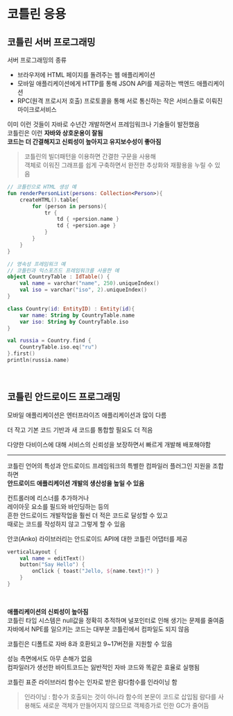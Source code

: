 ﻿# 코틀린 응용

## 코틀린 서버 프로그래밍
서버 프로그래밍의 종류
- 브라우저에 HTML 페이지를 돌려주는 웹 애플리케이션
- 모바일 애플리케이션에게 HTTP를 통해 JSON API를 제공하는 백엔드 애플리케이션
- RPC(원격 프로시저 호출) 프로토콜을 통해 서로 통신하는 작은 서비스들로 이뤄진 마이크로서비스

이미 이런 것들이 자바로 수년간 개발하면서 프레임워크나 기술들이 발전했음<br>
코틀린은 이런 **자바와 상호운용이 잘됨**<br>
**코드는 더 간결해지고 신뢰성이 높아지고 유지보수성이 좋아짐**

> 코틀린의 빌더패턴을 이용하면 간결한 구문을 사용해<br>
객체로 이워진 그래프를 쉽게 구축하면서 완전한 추상화와 재활용을 누릴 수 있음

```kotlin
// 코틀린으로 HTML 생성 예
fun renderPersonList(persons: Collection<Person>){
    createHTML().table{
        for (person in persons){
            tr {
                td { +persion.name }
                td { +persion.age }
            }
        }
    }
}
```

```kotlin
// 영속성 프레임워크 예
// 코틀린과 익스포즈드 프레임워크를 사용한 예
object CountryTable : IdTable() {
    val name = varchar("name", 250).uniqueIndex()
    val iso = varchar("iso", 2).uniqueIndex()
}

class Country(id: EntityID) : Entity(id){
    var name: String by CountryTable.name
    var iso: String by CountryTable.iso
}

val russia = Country.find {
    CountryTable.iso.eq("ru")
}.first()
println(russia.name)
```

<br>

## 코틀린 안드로이드 프로그래밍

모바일 애플리케이션은 엔터프라이즈 애플리케이션과 많이 다름

더 작고 기본 코드 기반과 새 코드를 통합할 필요도 더 적음

다양한 다비이스에 대해 서비스의 신뢰성을 보장하면서 빠르게 개발해 배포해야함

---
코틀린 언어의 특성과 안드로이드 프레임워크의 특별한 컴파일러 플러그인 지원을 조합하면<br>
**안드로이드 애플리케이션 개발의 생산성을 높일 수 있음**

컨트롤러에 리스너를 추가하거나<br>
레이아웃 요소를 필드와 바인딩하는 등의 <br>
흔한 안드로이드 개발작업을 훨씬 더 적은 코드로 달성할 수 있고<br>
때로는 코드를 작성하지 않고 그렇게 할 수 있음

안코(Anko) 라이브러리는 안드로이드 API에 대한 코틀린 어댑터를 제공

```kotlin
verticalLayout {
    val name = editText()
    button("Say Hello") {
        onClick { toast("Jello, ${name.text}!") }
    }
}
```

<br>

**애플리케이션의 신뢰성이 높아짐**<br>
코틀린 타입 시스템은 null값을 정확히 추적하며 널포인터로 인해 생기는 문제를 줄여줌<br>
자바에서 NPE를 일으키는 코드는 대부분 코틀린에서 컴파일도 되지 않음

코틀린은 디폴트로 자바 8과 호환되고 9~17버전을 지원할 수 있음

성능 측면에서도 아무 손해가 없음<br>
컴파일러가 생선한 바이트코드는 잃반적인 자바 코드와 똑같은 효율로 실행됨

코틀린 표준 라이브러리 함수는 인자로 받은 람다함수를 인라이닝 함
> 인라이닝 : 함수가 호출되는 것이 아니라 함수의 본문이 코드로 삽입됨
람다를 사용해도 새로운 객체가 만들어지지 않으므로 객체증가로 인한 GC가 줄어듬